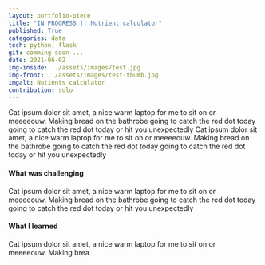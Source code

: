 ```yaml
---
layout: portfolio-piece
title: "IN PROGRESS || Nutrient calculator"
published: True
categories: data
tech: python, flask
git: comming soon ...
date: 2021-06-02
img-inside: ../assets/images/test.jpg
img-front: ../assets/images/test-thumb.jpg
imgalt: Nutients calculator
contribution: solo
---
```


Cat ipsum dolor sit amet, a nice warm laptop for me to sit on or meeeeouw. Making bread on the bathrobe going to catch the red dot today going to catch the red dot today or hit you unexpectedly  Cat ipsum dolor sit amet, a nice warm laptop for me to sit on or meeeeouw. Making bread on the bathrobe going to catch the red dot today going to catch the red dot today or hit you unexpectedly 


#### What was challenging
Cat ipsum dolor sit amet, a nice warm laptop for me to sit on or meeeeouw. Making bread on the bathrobe going to catch the red dot today going to catch the red dot today or hit you unexpectedly 

#### What I learned
Cat ipsum dolor sit amet, a nice warm laptop for me to sit on or meeeeouw. Making brea
